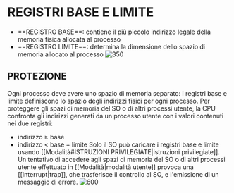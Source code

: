 # REGISTRI BASE E LIMITE
- ==REGISTRO BASE==: contiene il più piccolo indirizzo legale della memoria fisica allocata al processo
- ==REGISTRO LIMITE==: determina la dimensione dello spazio di memoria allocato al processo
![350](registri_base_limite_2.png)

## PROTEZIONE
Ogni processo deve avere uno spazio di memoria separato: i registri base e limite definiscono lo spazio degli indirizzi fisici per ogni processo.
Per proteggere gli spazi di memoria del SO o di altri processi utente, la CPU confronta gli indirizzi generati da un processo utente con i valori contenuti nei due registri:
- indirizzo $\geq$ base
- indirizzo $\lt$ base + limite
Solo il SO può caricare i registri base e limite usando [[Modalità#ISTRUZIONI PRIVILEGIATE|istruzioni privilegiate]].
Un tentativo di accedere agli spazi di memoria del SO o di altri processi utente effettuato in [[Modalità|modalità utente]] provoca una [[Interrupt|trap]], che trasferisce il controllo al SO, e l'emissione di un messaggio di errore.
![600](registri_base_limite.png)
